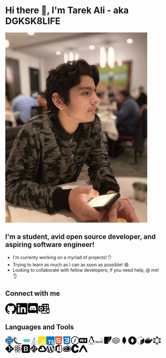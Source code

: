 # Hi there 👋, I'm Tarek Ali - aka DGKSK8LIFE

<img src="tarek.jpg" alt="tarek" width="450">

## I'm a student, avid open source developer, and aspiring software engineer!

- I'm currenty working on a myriad of projects! ✋
- Trying to learn as much as I can as soon as possible! 😄
- Looking to collaborate with fellow developers; if you need help, @ me! 👌

## Connect with me

<img align="left" alt="github" src="./icons/github.svg" width="35px" href="https://github.com/DGKSK8LIFE" />
<img align="left" alt="linkedin" src="./icons/linkedin.svg" width="35px" href="https://www.linkedin.com/in/tarek-ali-b59a0a1a8/" />
<img align="left" alt="discord" src="./icons/discord.svg" width="35px" href="DGK#5762" />
<img align="left" alt="email" src="./icons/microsoftoutlook.svg" width="35px" href="tarekali15@outlook.com" />

<br />
<br />

## Languages and Tools

<img align="left" alt="python" width="26px" src="./icons/python.svg" />
<img align="left" alt="flask" width="26px" src="./icons/flask.svg" />
<img align="left" alt="go" width="26px" src="./icons/go.svg" />
<img align="left" alt="java" width="26px" src="./icons/java.svg" />
<img align="left" alt="javascript" width="26px" src="./icons/javascript.svg" />
<img align="left" alt="typescript" width="26px" src="./icons/typescript.svg" />
<img align="left" alt="html" width="26px" src="./icons/html5.svg" />
<img align="left" alt="css" width="26px" src="./icons/css3.svg" />
<img align="left" alt="socketio" width="26px" src="./icons/socket-dot-io.svg" />
<img align="left" alt="markdown" width="26px" src="./icons/markdown.svg" />
<img align="left" alt="linux" width="26px" src="./icons/linux.svg" />
<img align="left" alt="mysql" width="26px" src="./icons/mysql.svg" />
<img align="left" alt="sqlite" width="26px" src="./icons/sqlite.svg" />
<img align="left" alt="redis" width="26px" src="./icons/redis.svg" />
<img align="left" alt="mongodb" width="26px" src="./icons/mongodb.svg" />
<img align="left" alt="json" width="26px" src="./icons/json.svg" />
<img align="left" alt="bash" width="26px" src="./icons/gnubash.svg" />
<img align="left" alt="docker" width="26px" src="./icons/docker.svg" />
<img align="left" alt="graphql" width="26px" src="./icons/graphql.svg" />
<img align="left" alt="git" width="26px" src="./icons/git.svg" />
<img align="left" alt="react" width="26px" src="./icons/react.svg" />
<img align="left" alt="bootstrap" width="26px" src="./icons/bootstrap.svg" />
<img align="left" alt="netlify" width="26px" src="./icons/netlify.svg" />
<img align="left" alt="gcp" width="26px" src="./icons/googlecloud.svg" />
<img align="left" alt="wordpress" width="26px" src="./icons/wordpress.svg" />
<img align="left" alt="office365" width="26px" src="./icons/microsoftoffice.svg" />
<img align="left" alt="creative cloud" width="26px" src="./icons/adobecreativecloud.svg" />
<img align="left" alt="c" width="26px" src="./icons/c.svg" />
<img align="left" alt="expo" width="26px" src="./icons/expo.svg" />
